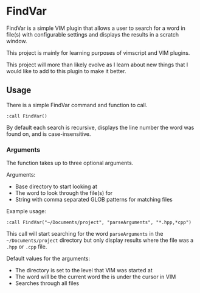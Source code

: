# FindVar
FindVar is a simple VIM plugin that allows a user to search for a word in file(s) with configurable settings and displays the results in a scratch window.

This project is mainly for learning purposes of vimscript and VIM plugins.

This project will more than likely evolve as I learn about new things that I would like to add to this plugin to make it better.

## Usage

There is a simple FindVar command and function to call.

```
:call FindVar()
```

By default each search is recursive, displays the line number the word was found on, and is case-insensitive.

### Arguments
The function takes up to three optional arguments.

Arguments:
- Base directory to start looking at
- The word to look through the file(s) for
- String with comma separated GLOB patterns for matching files

Example usage:
```
:call FindVar("~/Documents/project", "parseArguments", "*.hpp,*cpp")
```

This call will start searching for the word `parseArguments` in the `~/Documents/project` directory but only display results where the file was a `.hpp` or `.cpp` file.

Default values for the arguments:
- The directory is set to the level that VIM was started at
- The word will be the current word the is under the cursor in VIM
- Searches through all files


